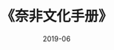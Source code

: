 ---
title: 《奈非文化手册》
page: readings
score: 3
comment: 被鼓吹了很多次的一本书，还可以吧
date: 2019-06
douban: https://book.douban.com/subject/30356081/
tags: 
- 创业
---